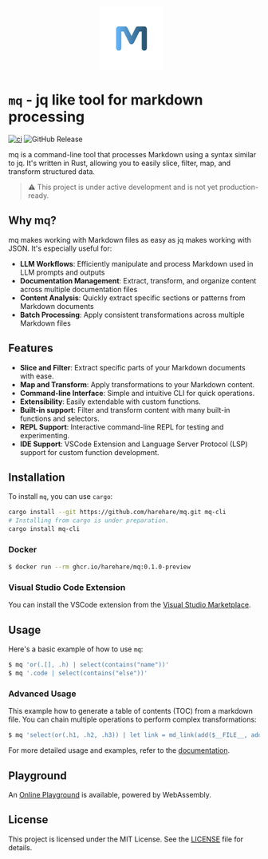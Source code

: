<div align="center">
    <img src="docs/assets/logo.svg" style="width: 128px; height: 128px; margin-right: 10px;"/>
</div>

# `mq` - jq like tool for markdown processing

[![ci](https://github.com/harehare/mq/actions/workflows/ci.yml/badge.svg)](https://github.com/harehare/mq/actions/workflows/ci.yml)
![GitHub Release](https://img.shields.io/github/v/release/harehare/mq)

mq is a command-line tool that processes Markdown using a syntax similar to jq.
It's written in Rust, allowing you to easily slice, filter, map, and transform structured data.

> ⚠️ This project is under active development and is not yet production-ready.

## Why mq?

mq makes working with Markdown files as easy as jq makes working with JSON. It's especially useful for:

- **LLM Workflows**: Efficiently manipulate and process Markdown used in LLM prompts and outputs
- **Documentation Management**: Extract, transform, and organize content across multiple documentation files
- **Content Analysis**: Quickly extract specific sections or patterns from Markdown documents
- **Batch Processing**: Apply consistent transformations across multiple Markdown files

## Features

- **Slice and Filter**: Extract specific parts of your Markdown documents with ease.
- **Map and Transform**: Apply transformations to your Markdown content.
- **Command-line Interface**: Simple and intuitive CLI for quick operations.
- **Extensibility**: Easily extendable with custom functions.
- **Built-in support**: Filter and transform content with many built-in functions and selectors.
- **REPL Support**: Interactive command-line REPL for testing and experimenting.
- **IDE Support**: VSCode Extension and Language Server Protocol (LSP) support for custom function development.

## Installation

To install `mq`, you can use `cargo`:

```sh
cargo install --git https://github.com/harehare/mq.git mq-cli
# Installing from cargo is under preparation.
cargo install mq-cli
```

### Docker

```sh
$ docker run --rm ghcr.io/harehare/mq:0.1.0-preview
```

### Visual Studio Code Extension

You can install the VSCode extension from the [Visual Studio Marketplace](https://marketplace.visualstudio.com/items?itemName=harehare.vscode-mq).

## Usage

Here's a basic example of how to use `mq`:

```sh
$ mq 'or(.[], .h) | select(contains("name"))'
$ mq '.code | select(contains("else"))'
```

### Advanced Usage

This example how to generate a table of contents (TOC) from a markdown file.
You can chain multiple operations to perform complex transformations:

```sh
$ mq 'select(or(.h1, .h2, .h3)) | let link = md_link(add($__FILE__, add("#", to_text(self))), to_text(self)) | if (is_h1()): md_list(link, 1)  elif (is_h2()): md_list(link, 2) elif (is_h3()): md_list(link, 3) else: None' docs/book/*.md
```

For more detailed usage and examples, refer to the [documentation](https://harehare.github.io/mq/book/).

## Playground

An [Online Playground](https://harehare.github.io/mq/playground) is available, powered by WebAssembly.

## License

This project is licensed under the MIT License. See the [LICENSE](LICENSE) file for details.
